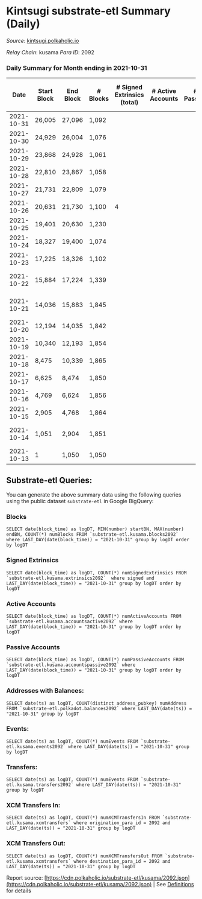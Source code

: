 # Kintsugi substrate-etl Summary (Daily)

_Source_: [kintsugi.polkaholic.io](https://kintsugi.polkaholic.io)

*Relay Chain*: kusama
*Para ID*: 2092



### Daily Summary for Month ending in 2021-10-31


| Date | Start Block | End Block | # Blocks | # Signed Extrinsics (total) | # Active Accounts | # Passive | # New | # Addresses with Balances | # Events | # Transfers | # XCM Transfers In | # XCM Transfers Out | Issues | 
| ---- | ----------- | --------- | -------- | --------------------------- | ----------------- | --------- | ----- | ------------------------- | -------- | ----------- | ------------------ | ------------------- | ------ |
| 2021-10-31 | 26,005 | 27,096 | 1,092 |  |  |  |  | 2 | 2,184 |   |   |   |  |
| 2021-10-30 | 24,929 | 26,004 | 1,076 |  |  |  |  | 2 | 2,152 |   |   |   |  |
| 2021-10-29 | 23,868 | 24,928 | 1,061 |  |  |  |  | 2 | 2,122 |   |   |   |  |
| 2021-10-28 | 22,810 | 23,867 | 1,058 |  |  |  |  | 2 | 2,116 |   |   |   |  |
| 2021-10-27 | 21,731 | 22,809 | 1,079 |  |  |  |  | 2 | 2,158 |   |   |   |  |
| 2021-10-26 | 20,631 | 21,730 | 1,100 | 4 |  |  |  | 2 | 2,208 |   |   |   |  |
| 2021-10-25 | 19,401 | 20,630 | 1,230 |  |  |  |  | 2 | 2,460 |   |   |   |  |
| 2021-10-24 | 18,327 | 19,400 | 1,074 |  |  |  |  | 2 | 2,148 |   |   |   |  |
| 2021-10-23 | 17,225 | 18,326 | 1,102 |  |  |  |  | 2 | 2,204 |   |   |   |  |
| 2021-10-22 | 15,884 | 17,224 | 1,339 |  |  |  |  | 2 | 2,679 |   |   |   | 2 missing (0.15%) |
| 2021-10-21 | 14,036 | 15,883 | 1,845 |  |  |  |  | 2 | 3,690 |   |   |   | 3 missing (0.16%) |
| 2021-10-20 | 12,194 | 14,035 | 1,842 |  |  |  |  | 2 | 3,684 |   |   |   |  |
| 2021-10-19 | 10,340 | 12,193 | 1,854 |  |  |  |  | 2 | 3,708 |   |   |   |  |
| 2021-10-18 | 8,475 | 10,339 | 1,865 |  |  |  |  | 2 | 3,730 |   |   |   |  |
| 2021-10-17 | 6,625 | 8,474 | 1,850 |  |  |  |  | 2 | 3,700 |   |   |   |  |
| 2021-10-16 | 4,769 | 6,624 | 1,856 |  |  |  |  | 2 | 3,712 |   |   |   |  |
| 2021-10-15 | 2,905 | 4,768 | 1,864 |  |  |  |  | 2 | 3,728 |   |   |   |  |
| 2021-10-14 | 1,051 | 2,904 | 1,851 |  |  |  |  | 2 | 3,703 |   |   |   | 3 missing (0.16%) |
| 2021-10-13 | 1 | 1,050 | 1,050 |  |  |  |  |  | 2,100 |   |   |   |  |

## Substrate-etl Queries:
You can generate the above summary data using the following queries using the public dataset `substrate-etl` in Google BigQuery:


### Blocks
```
SELECT date(block_time) as logDT, MIN(number) startBN, MAX(number) endBN, COUNT(*) numBlocks FROM `substrate-etl.kusama.blocks2092`  where LAST_DAY(date(block_time)) = "2021-10-31" group by logDT order by logDT
```


### Signed Extrinsics
```
SELECT date(block_time) as logDT, COUNT(*) numSignedExtrinsics FROM `substrate-etl.kusama.extrinsics2092`  where signed and LAST_DAY(date(block_time)) = "2021-10-31" group by logDT order by logDT
```


### Active Accounts
```
SELECT date(block_time) as logDT, COUNT(*) numActiveAccounts FROM `substrate-etl.kusama.accountsactive2092` where LAST_DAY(date(block_time)) = "2021-10-31" group by logDT order by logDT
```


### Passive Accounts
```
SELECT date(block_time) as logDT, COUNT(*) numPassiveAccounts FROM `substrate-etl.kusama.accountspassive2092` where LAST_DAY(date(block_time)) = "2021-10-31" group by logDT order by logDT
```


### Addresses with Balances:
```
SELECT date(ts) as logDT, COUNT(distinct address_pubkey) numAddress FROM `substrate-etl.polkadot.balances2092` where LAST_DAY(date(ts)) = "2021-10-31" group by logDT
```


### Events:
```
SELECT date(ts) as logDT, COUNT(*) numEvents FROM `substrate-etl.kusama.events2092` where LAST_DAY(date(ts)) = "2021-10-31" group by logDT
```


### Transfers:
```
SELECT date(ts) as logDT, COUNT(*) numEvents FROM `substrate-etl.kusama.transfers2092` where LAST_DAY(date(ts)) = "2021-10-31" group by logDT
```


### XCM Transfers In:
```
SELECT date(ts) as logDT, COUNT(*) numXCMTransfersIn FROM `substrate-etl.kusama.xcmtransfers` where origination_para_id = 2092 and LAST_DAY(date(ts)) = "2021-10-31" group by logDT
```


### XCM Transfers Out:
```
SELECT date(ts) as logDT, COUNT(*) numXCMTransfersOut FROM `substrate-etl.kusama.xcmtransfers` where destination_para_id = 2092 and LAST_DAY(date(ts)) = "2021-10-31" group by logDT
```



Report source: [https://cdn.polkaholic.io/substrate-etl/kusama/2092.json](https://cdn.polkaholic.io/substrate-etl/kusama/2092.json) | See [Definitions](/DEFINITIONS.md) for details

